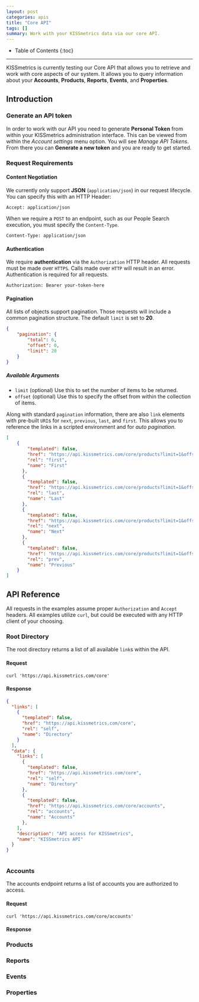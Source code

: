 ```yaml
---
layout: post
categories: apis
title: "Core API"
tags: []
summary: Work with your KISSmetrics data via our core API.
---
```

* Table of Contents
{:toc}
* * *

KISSmetrics is currently testing our Core API that allows you to
retrieve and work with core aspects of our system. It allows you to
query information about your **Accounts**, **Products**, **Reports**, **Events**, and
**Properties**.

## Introduction

### Generate an API token

In order to work with our API you need to generate **Personal Token** from within your KISSmetrics administration interface. This can be viewed from within the _Account settings_ menu option. You will see _Manage API Tokens_. From there you can **Generate a new token** and you are ready to get started.

### Request Requirements

#### Content Negotiation 

We currently only support **JSON** (`application/json`) in our request lifecycle. You can specify this with an HTTP Header:

```curl
Accept: application/json
```

When we require a `POST` to an endpoint, such as our People Search execution, you must specify the `Content-Type`.

```curl
Content-Type: application/json
```

#### Authentication

We require **authentication** via the `Authorization` HTTP header. All requests must be made over `HTTPS`. Calls made over `HTTP` will result in an error. Authentication is required for all requests.

```curl
Authorization: Bearer your-token-here
```

#### Pagination

All lists of objects support pagination. Those requests will include a common pagination structure. The default `limit` is set to **20**. 

```json
{
	"pagination": {
		"total": 6,
		"offset": 0,
		"limit": 20
	}
}

```

##### Available Arguments

* `limit` (optional) Use this to set the number of items to be returned.
* `offset` (optional) Use this to specify the offset from within the collection of items.

Along with standard `pagination` information, there are also `link` elements with pre-built `URI`s for `next`, `previous`, `last`, and `first`. This allows you to reference the links in a scripted environment and for _auto pagination_. 

```json
[
	{
		"templated": false,
		"href": "https://api.kissmetrics.com/core/products?limit=1&offset=0",
	    "rel": "first",
	    "name": "First"
	  },
	  {
	    "templated": false,
	    "href": "https://api.kissmetrics.com/core/products?limit=1&offset=5",
	    "rel": "last",
	    "name": "Last"
	  },
	  {
	    "templated": false,
	    "href": "https://api.kissmetrics.com/core/products?limit=1&offset=2",
	    "rel": "next",
	    "name": "Next"
	  },
	  {
	    "templated": false,
	    "href": "https://api.kissmetrics.com/core/products?limit=1&offset=0",
    	"rel": "prev",
    	"name": "Previous"
  	}
]
```

## API Reference

All requests in the examples assume proper `Authorization` and `Accept` headers. All examples utilize `curl`, but could be executed with any HTTP client of your choosing.

### Root Directory

The root directory returns a list of all available `link`s within the API.

#### Request

```curl
curl 'https://api.kissmetrics.com/core'
```

#### Response

```json
{
  "links": [
    {
      "templated": false,
      "href": "https://api.kissmetrics.com/core",
      "rel": "self",
      "name": "Directory"
    }
  ],
  "data": {
    "links": [
      {
        "templated": false,
        "href": "https://api.kissmetrics.com/core",
        "rel": "self",
        "name": "Directory"
      },
      {
        "templated": false,
        "href": "https://api.kissmetrics.com/core/accounts",
        "rel": "accounts",
        "name": "Accounts"
      },
    ],
    "description": "API access for KISSmetrics",
    "name": "KISSmetrics API"
  }
}
    
```

### Accounts

The accounts endpoint returns a list of accounts you are authorized to access.

#### Request

```curl
curl 'https://api.kissmetrics.com/core/accounts'
```

#### Response


### Products

### Reports

### Events

### Properties

[people-search]: /tools/people-search
[feedback]: mailto:feedback@kissmetrics.com